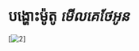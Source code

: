 # បង្ហោះម៉ូតូ ***មេីលគេថែអូន***
[![2](https://github-readme-stats.vercel.app/api/top-langs/?username=heabeounMKTO&show_icons=true&theme=radical)]



